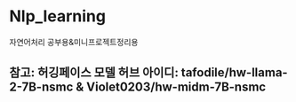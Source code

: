 # Nlp_learning
자연어처리 공부용&amp;미니프로젝트정리용  
## 참고: 허깅페이스 모델 허브 아이디: tafodile/hw-llama-2-7B-nsmc & Violet0203/hw-midm-7B-nsmc
